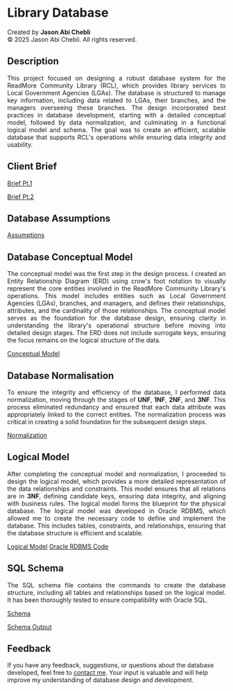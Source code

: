 # Library Database

Created by **Jason Abi Chebli**  
© 2025 Jason Abi Chebli. All rights reserved.

## Description
<div style="text-align: justify;">This project focused on designing a robust database system for the ReadMore Community Library (RCL), which provides library services to Local Government Agencies (LGAs). The database is structured to manage key information, including data related to LGAs, their branches, and the managers overseeing these branches. The design incorporated best practices in database development, starting with a detailed conceptual model, followed by data normalization, and culminating in a functional logical model and schema. The goal was to create an efficient, scalable database that supports RCL's operations while ensuring data integrity and usability.</div>

## Client Brief
[Brief Pt.1](https://github.com/jabichebli/libraryDatabase/blob/main/Brief%20pt.1.pdf)  

[Brief Pt.2](https://github.com/jabichebli/libraryDatabase/blob/main/Brief%20pt.2.pdf)

## Database Assumptions
[Assumptions](https://github.com/jabichebli/libraryDatabase/blob/main/rcl_assumptions.pdf)

## Database Conceptual Model
<div style="text-align: justify;">The conceptual model was the first step in the design process. I created an Entity Relationship Diagram (ERD) using crow's foot notation to visually represent the core entities involved in the ReadMore Community Library's operations. This model includes entities such as Local Government Agencies (LGAs), branches, and managers, and defines their relationships, attributes, and the cardinality of those relationships. The conceptual model serves as the foundation for the database design, ensuring clarity in understanding the library's operational structure before moving into detailed design stages. The ERD does not include surrogate keys, ensuring the focus remains on the logical structure of the data.</div>

[Conceptual Model](https://github.com/jabichebli/libraryDatabase/blob/main/rcl_conceptual.pdf)

## Database Normalisation
<div style="text-align: justify;">  To ensure the integrity and efficiency of the database, I performed data normalization, moving through the stages of <strong>UNF</strong>, <strong>1NF</strong>, <strong>2NF</strong>, and <strong>3NF</strong>. This process eliminated redundancy and ensured that each data attribute was appropriately linked to the correct entities. The normalization process was critical in creating a solid foundation for the subsequent design steps.  </div>

[Normalization](https://github.com/jabichebli/libraryDatabase/blob/main/rcl_normalisation.pdf)

## Logical Model
<div style="text-align: justify;"> After completing the conceptual model and normalization, I proceeded to design the logical model, which provides a more detailed representation of the data relationships and constraints. This model ensures that all relations are in <strong>3NF</strong>, defining candidate keys, ensuring data integrity, and aligning with business rules. The logical model forms the blueprint for the physical database. The logical model was developed in Oracle RDBMS, which allowed me to create the necessary code to define and implement the database. This includes tables, constraints, and relationships, ensuring that the database structure is efficient and scalable. </div>

[Logical Model](https://github.com/jabichebli/libraryDatabase/blob/main/rcl_logical.pdf)
[Oracle RDBMS Code](https://github.com/jabichebli/libraryDatabase/blob/main/rcl_model.zip)

## SQL Schema
<div style="text-align: justify;"> The SQL schema file contains the commands to create the database structure, including all tables and relationships based on the logical model. It has been thoroughly tested to ensure compatibility with Oracle SQL.</div>  

[Schema](https://github.com/jabichebli/libraryDatabase/blob/main/rcl_schema.sql)  

[Schema Output](https://github.com/jabichebli/libraryDatabase/blob/main/rcl_schema_output.txt)

## Feedback
If you have any feedback, suggestions, or questions about the database developed, feel free to [contact me](https://jabichebli.github.io/jabichebli/contact.html). Your input is valuable and will help improve my understanding of database design and development.
